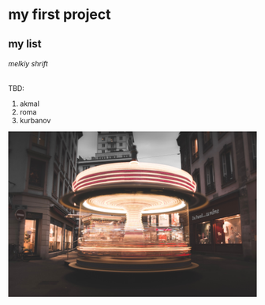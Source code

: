 # my first project
## my list
###### melkiy shrift


TBD:
1. akmal 
2. roma
3. kurbanov


![some-tet](simon.jpg)